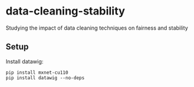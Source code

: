 # data-cleaning-stability

Studying the impact of data cleaning techniques on fairness and stability


## Setup

Install datawig:
```shel
pip install mxnet-cu110
pip install datawig --no-deps
```
